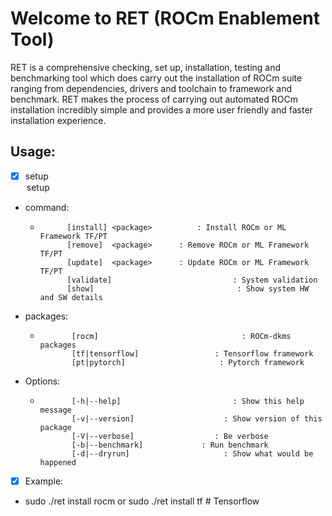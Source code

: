 # Welcome to RET (ROCm Enablement Tool)

RET is a comprehensive checking, set up, installation, testing and benchmarking tool which does carry out the installation of ROCm suite ranging from dependencies, drivers and toolchain to framework and benchmark. 
RET makes the process of carrying out automated ROCm installation incredibly simple and provides a more user friendly and faster installation experience. 

## Usage: 
- [x] setup <option>
              setup <command>

* command:
  *           [install] <package>          : Install ROCm or ML Framework TF/PT
              [remove]  <package>      : Remove ROCm or ML Framework TF/PT
              [update]  <package>      : Update ROCm or ML Framework TF/PT
              [validate]                           : System validation
              [show]                                : Show system HW and SW details

* packages:
  *            [rocm]                                : ROCm-dkms packages
               [tf|tensorflow]                 : Tensorflow framework
               [pt|pytorch]                     : Pytorch framework

* Options:
  *            [-h|--help]                         : Show this help message
               [-v|--version]                    : Show version of this package
               [-V|--verbose]                  : Be verbose
               [-b|--benchmark]             : Run benchmark
               [-d|--dryrun]                     : Show what would be happened

- [x] Example:
* sudo ./ret install rocm
 or 
 sudo ./ret install tf   # Tensorflow



